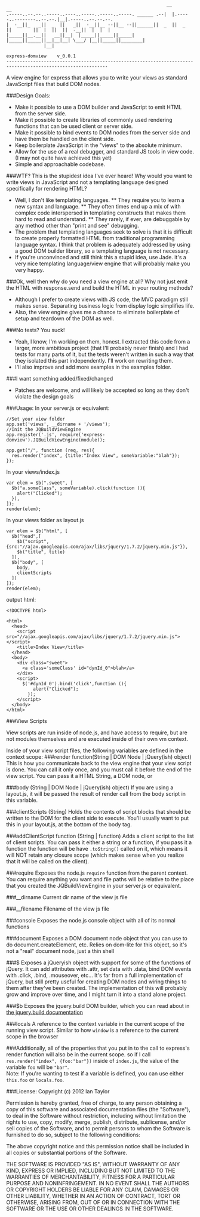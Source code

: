                                                                 __                          __                  
    .-----..--.--..-----..----..-----..-----..-----. ______ .--|  |.-----..--------..--.--.|__|.-----..--.--.--.
    |  -__||_   _||  _  ||   _||  -__||__ --||__ --||______||  _  ||  _  ||        ||  |  ||  ||  -__||  |  |  |
    |_____||__.__||   __||__|  |_____||_____||_____|        |_____||_____||__|__|__| \___/ |__||_____||________|
                  |__|                                                                                          
                                                                                      express-domview    v_0.0.1
    ------------------------------------------------------------------------------------------------------------                                                                                            
                                                                                                             
A view engine for express that allows you to write your views as standard JavaScript files that build DOM nodes.

###Design Goals:
* Make it possible to use a DOM builder and JavaScript to emit HTML from the server side.
* Make it possible to create libraries of commonly used rendering functions that can be used client or server
side.
* Make it possible to bind events to DOM nodes from the server side and have them be handled on the client side.
* Keep boilerplate JavaScript in the "views" to the absolute minimum.
* Allow for the use of a real debugger, and standard JS tools in view code. (I may not quite have achieved this yet)
* Simple and approachable codebase.

###WTF?  This is the stupidest idea I've ever heard!  Why would you want to write views in JavaScript and not a 
templating language designed specifically for rendering HTML?
* Well, I don't like templating languages.
** They require you to learn a new syntax and language.
** They often times end up a mix of with complex code interspersed in templating constructs that makes them hard
to read and understand.
** They rarely, if ever, are debuggable by any method other than "print and see" debugging. 
* The problem that templating languages seek to solve is that it is difficult to create properly formatted HTML
from traditional programming language syntax.  I think that problem is adequately addressed by using a good DOM
builder library, so a templating language is not necessary.
* If you're unconvinced and still think this a stupid idea, use Jade. it's a very nice templating 
language/view engine that will probably make you very happy.

###Ok, well then why do you need a view engine at all?  Why not just emit the HTML with response.send and build 
the HTML in your routing methods? 
* Although I prefer to create views with JS code, the MVC paradigm still makes sense.  Separating business
logic from display logic simplifies life.
* Also, the view engine gives me a chance to eliminate boilerplate of setup and teardown of the DOM as well.

###No tests?  You suck!
* Yeah, I know, I'm working on them, honest.  I extracted this code from a larger, more ambitious project 
(that I'll probably never finish) and I had tests for many parts of it, but the tests weren't written in
such a way that they isolated this part independently.  I'll work on rewriting them.
* I'll also improve and add more examples in the examples folder.

###I want something added/fixed/changed
* Patches are welcome, and will likely be accepted so long as they don't violate the design goals

###Usage:
In your server.js or equivalent:
```
//Set your view folder
app.set('views', __dirname + '/views');
//Init the JQBuildViewEngine 
app.register('.js', require('express-domview').JQBuildViewEngine(module));

app.get("/", function (req, res){
  res.render("index", {title:"Index View", someVariable:"blah"});
});
```

In your views/index.js
```
var elem = $b(".sweet", [
  $b("a.someClass", someVariable).click(function (){
    alert("Clicked");
  }), 
]);
render(elem);
```

In your views folder as layout.js
```
var elem = $b("html", [
  $b("head",[
    $b("script", {src:"//ajax.googleapis.com/ajax/libs/jquery/1.7.2/jquery.min.js"}),
    $b("title", title)
  ]),
  $b("body", [
    body,
    clientScripts
  ])
]);
render(elem); 
```
output html:
```
<!DOCTYPE html>

<html>
  <head>
    <script src="//ajax.googleapis.com/ajax/libs/jquery/1.7.2/jquery.min.js"></script>
    <title>Index View</title>
  </head>
  <body>
    <div class="sweet">
      <a class='someClass' id="dynId_0">blah</a>
    </div>
    <script>      
      $('#dynId_0').bind('click',function (){
          alert("Clicked");
        });
    </script>
  </body>
</html>
```

###View Scripts

View scripts are run inside of node.js, and have access to require, but are not modules themselves and are executed inside of their
own vm context.

Inside of your view script files, the following variables are defined in the context scope:
###render function(String | DOM Node | jQuery(ish) object) 
This is how you communicate back to the view engine that your view script is done.  You can call it only once, and you must call it 
before the end of the view script. You can pass it a HTML String, a DOM node, or 

###body (String | DOM Node | jQuery(ish) object)
If you are using a layout.js, it will be passed the result of render call from the body script in this variable.

###clientScripts (String)
Holds the contents of script blocks that should be written to the DOM for the client side to execute.
You'll usually want to put this in your layout.js, at the bottom of the body tag.

###addClientScript function (String | function)
Adds a client script to the list of client scripts.  You can pass it either a string or a function, if you pass it a function the function will be 
have `.toString()` called on it, which means it will NOT retain any closure scope (which makes sense when you realize that it will be called on the client). 

###require
Exposes the node.js `require` function from the parent context.  You can require anything you want and file paths will be relative to
the place that you created the JQBuildViewEngine in your server.js or equivalent.

###__dirname 
Current dir name of the view js file

###__filename
Filename of the view js file

###console
Exposes the node.js console object with all of its normal functions

###document
Exposes a DOM document node object that you can use to do document.createElement, etc.
Relies on dom-lite for this object, so it's not a "real" document node, just a thin shell

###$
Exposes a jQueryish object with support for some of the functions of jQuery.  It can add attributes with .attr, set data with .data, bind DOM events
with .click, .bind, .mouseover, etc...  It's far from a full implementation of jQuery, but still pretty useful for creating DOM nodes and wiring things to them 
after they've been created.  The implementation of this will probably grow and improve over time, and I might turn it into a stand alone project.

###$b
Exposes the jquery.build DOM builder, which you can read about in [the jquery.build documentation](http://github.com/itaylor/jquery.build)

###locals
A reference to the context variable in the current scope of the running view script.  Similar to how `window` is a reference to the current scope in the browser
 
###Additionally, all of the properties that you put in to the call to express's render function will also be in the current scope.
so if I call `res.render("index", {foo:"bar"})` inside of `index.js`, the value of the variable `foo` will be `"bar"`.  
Note: If you're wanting to test if a variable is defined, you can use either `this.foo` or `locals.foo`.

###License:
Copyright (c) 2012 Ian Taylor

Permission is hereby granted, free of charge, to any person obtaining a copy
of this software and associated documentation files (the "Software"), to deal
in the Software without restriction, including without limitation the rights
to use, copy, modify, merge, publish, distribute, sublicense, and/or sell
copies of the Software, and to permit persons to whom the Software is
furnished to do so, subject to the following conditions:

The above copyright notice and this permission notice shall be included in
all copies or substantial portions of the Software.

THE SOFTWARE IS PROVIDED "AS IS", WITHOUT WARRANTY OF ANY KIND, EXPRESS OR
IMPLIED, INCLUDING BUT NOT LIMITED TO THE WARRANTIES OF MERCHANTABILITY,
FITNESS FOR A PARTICULAR PURPOSE AND NONINFRINGEMENT. IN NO EVENT SHALL THE
AUTHORS OR COPYRIGHT HOLDERS BE LIABLE FOR ANY CLAIM, DAMAGES OR OTHER
LIABILITY, WHETHER IN AN ACTION OF CONTRACT, TORT OR OTHERWISE, ARISING FROM,
OUT OF OR IN CONNECTION WITH THE SOFTWARE OR THE USE OR OTHER DEALINGS IN THE
SOFTWARE.